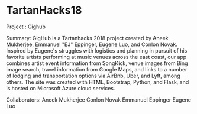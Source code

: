 # TartanHacks18

Project : Gighub

Summary: GigHub is a Tartanhacks 2018 project created by Aneek Mukherjee, Emmanuel "EJ" Eppinger, Eugene Luo, and Conlon Novak. Inspired by Eugene's struggles with logistics and planning in pursuit of his favorite artists performing at music venues across the east coast, our app combines artist event information from SongKick, venue images from Bing image search, travel information from Google Maps, and links to a number of lodging and transportation options via AirBnb, Uber, and Lyft, among others. The site was created with HTML, Bootstrap, Python, and Flask, and is hosted on Microsoft Azure cloud services.

Collaborators:
    Aneek Mukherjee
    Conlon Novak
    Emmanuel Eppinger
    Eugene Luo
